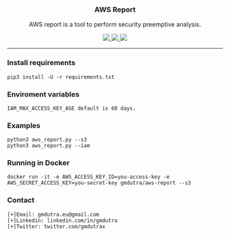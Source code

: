 <p align="center">
  <h3 align="center">AWS Report</h3>
  <p align="center">AWS report is a tool to perform security preemptive analysis.</p>

  <p align="center">
    <a href="https://twitter.com/gmdutrax">
      <img src="https://img.shields.io/badge/twitter-@gmdutrax-blue.svg">
    </a>
    <a href="https://travis-ci.org/gmdutra/aws-report">
      <img src="https://travis-ci.org/gmdutra/aws-report.svg?branch=master">
    </a>
    <a href="https://www.gnu.org/licenses/gpl-3.0">
      <img src="https://img.shields.io/badge/License-GPLv3-blue.svg">
    </a>
  </p>
</p>

<hr>

### Install requirements
```
pip3 install -U -r requirements.txt
```

### Enviroment variables

```
IAM_MAX_ACCESS_KEY_AGE default is 60 days.
```

### Examples

```
python3 aws_report.py --s3
python3 aws_report.py --iam
```

### Running in Docker

```
docker run -it -e AWS_ACCESS_KEY_ID=you-access-key -e AWS_SECRET_ACCESS_KEY=you-secret-key gmdutra/aws-report --s3
```

### Contact

```
[+]Email: gmdutra.eu@gmail.com
[+]Linkedin: linkedin.com/in/gmdutra
[+]Twitter: twitter.com/gmdutrax
```
